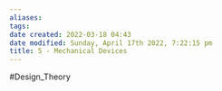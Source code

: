 ```yaml
---
aliases: 
tags: 
date created: 2022-03-18 04:43
date modified: Sunday, April 17th 2022, 7:22:15 pm
title: 5 - Mechanical Devices
---
```


#Design_Theory
